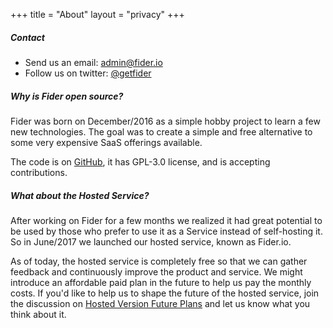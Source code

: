+++
title = "About"
layout = "privacy"
+++

##### Contact

- Send us an email: [admin@fider.io](mailto:admin@fider.io)
- Follow us on twitter: [@getfider](https://twitter.com/getfider)

##### Why is Fider open source?

Fider was born on December/2016 as a simple hobby project to learn a few new technologies. The goal was to create a simple and free alternative to some very expensive SaaS offerings available.

The code is on [GitHub](github.com/getfider/fider), it has GPL-3.0 license, and is accepting contributions.

##### What about the Hosted Service?

After working on Fider for a few months we realized it had great potential to be used by those who prefer to use it as a Service instead of self-hosting it. So in June/2017 we launched our hosted service, known as Fider.io. 

As of today, the hosted service is completely free so that we can gather feedback and continuously improve the product and service. We might introduce an affordable paid plan in the future to help us pay the monthly  costs. If you'd like to help us to shape the future of the hosted service, join the discussion on [Hosted Version Future Plans](https://feedback.fider.io/ideas/40/hosted-version-future-plans) and let us know what you think about it.